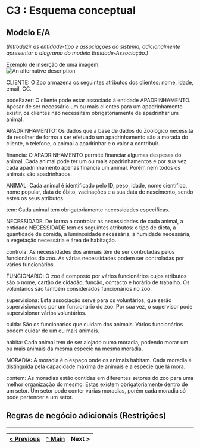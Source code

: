 # C3 : Esquema conceptual

## Modelo E/A
_(Introduzir as entidade-tipo e associações do sistema, adicionalmente apresentar o diagrama do modelo Entidade-Associação.)_

Exemplo de inserção de uma imagem:   
![An alternative description](images/image02.png)   

CLIENTE: O Zoo armazena os seguintes atributos dos clientes: nome, idade, email, CC. 

podeFazer: O cliente pode estar associado à entidade APADRINHAMENTO. Apesar de ser necessário um ou mais clientes para um apadrinhamento existir, os clientes não necessitam obrigatoriamente de apadrinhar um animal.

APADRINHAMENTO: Os dados que a base de dados do Zoológico necessita de recolher de forma a ser efetuado um apadrinhamento são a morada do cliente, o telefone, o animal a apadrinhar e o valor a contribuir.

financia: O APADRINHAMENTO permite financiar algumas despesas do animal. Cada animal pode ter um ou mais apadrinhamentos e por sua vez cada apadrinhamento apenas financia um animal. Porém nem todos os animais são apadrinhados. 

ANIMAL: Cada animal é identificado pelo ID, peso, idade, nome científico, nome popular, data de óbito, vacinações e a sua data de nascimento, sendo estes os seus atributos.

tem: Cada animal tem obrigatoriamente necessidades especificas. 

NECESSIDADE: De forma a controlar as necessidades de cada animal, a entidade NECESSIDADE tem os seguintes atributos: o tipo de dieta, a quantidade de comida, a luminosidade necessária, a humidade necessária, a vegetação necessária e área de habitação.

controla: As necessidades dos animais têm de ser controladas pelos funcionários do zoo. As várias necessidades podem ser controladas por vários funcionários. 

FUNCIONARIO: O zoo é composto por vários funcionários cujos atributos são o nome, cartão de cidadão, função, contacto e horário de trabalho. Os voluntários são também considerados funcionários no zoo. 

supervisiona: Esta associação serve para os voluntários, que serão supervisionados por um funcionário do zoo. Por sua vez, o supervisor pode supervisionar vários voluntários. 

cuida: São os funcionários que cuidam dos animais. Vários funcionários podem cuidar de um ou mais animais. 

habita: Cada animal tem de ser alojado numa moradia, podendo morar um ou mais animais da mesma espécie na mesma moradia. 

MORADIA: A moradia é o espaço onde os animais habitam. Cada moradia é distinguida pela capacidade máxima de animais e a espécie que lá mora.

contem:  As moradias estão contidas em diferentes setores do zoo para uma melhor organização do mesmo. Estas existem obrigatoriamente dentro de um setor. Um setor pode conter várias moradias, porém cada moradia só pode pertencer a um setor.


## Regras de negócio adicionais (Restrições)


---
[< Previous](rei02.md) | [^ Main](https://github.com/PaulaMmmm/-tcm22-sibd-g04/tree/main) | Next >
:--- | :---: | ---: 
